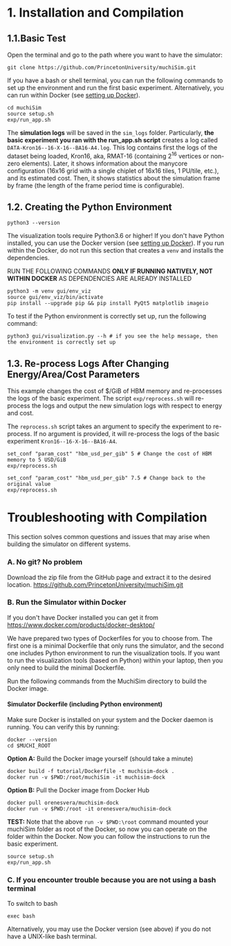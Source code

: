 

# 1. Installation and Compilation

## 1.1.Basic Test

Open the terminal and go to the path where you want to have the simulator:

    git clone https://github.com/PrincetonUniversity/muchiSim.git

If you have a bash or shell terminal, you can run the following commands to set up the environment and run the first basic experiment. Alternatively, you can run within Docker (see [setting up Docker](#b-run-the-simulator-within-docker)).

    cd muchiSim
    source setup.sh
    exp/run_app.sh

The **simulation logs** will be saved in the `sim_logs` folder. Particularly, **the basic experiment you ran with the run_app.sh script** creates a log called `DATA-Kron16--16-X-16--BA16-A4.log`. This log contains first the logs of the dataset being loaded, Kron16, aka, RMAT-16 (containing $2^{16}$ vertices or non-zero elements). Later, it shows information about the manycore configuration (16x16 grid with a single chiplet of 16x16 tiles, 1 PU/tile, etc.), and its estimated cost. Then, it shows statistics about the simulation frame by frame (the length of the frame period time is configurable).


## 1.2. Creating the Python Environment

    python3 --version

The visualization tools require Python3.6 or higher! If you don't have Python installed, you can use the Docker version (see [setting up Docker](#b-run-the-simulator-within-docker)). If you run within the Docker, do not run this section that creates a `venv` and installs the dependencies.

RUN THE FOLLOWING COMMANDS **ONLY IF RUNNING NATIVELY, NOT WITHIN DOCKER** AS DEPENDENCIES ARE ALREADY INSTALLED
    
    python3 -m venv gui/env_viz             
    source gui/env_viz/bin/activate
    pip install --upgrade pip && pip install PyQt5 matplotlib imageio

To test if the Python environment is correctly set up, run the following command:

    python3 gui/visualization.py --h # if you see the help message, then the environment is correctly set up
    

## 1.3. Re-process Logs After Changing Energy/Area/Cost Parameters

This example changes the cost of $/GiB of HBM memory and re-processes the logs of the basic experiment. The script `exp/reprocess.sh` will re-process the logs and output the new simulation logs with respect to energy and cost. 

The `reprocess.sh` script takes an argument to specify the experiment to re-process. If no argument is provided, it will re-process the logs of the basic experiment `Kron16--16-X-16--BA16-A4`.

    set_conf "param_cost" "hbm_usd_per_gib" 5 # Change the cost of HBM memory to 5 USD/GiB
    exp/reprocess.sh

    set_conf "param_cost" "hbm_usd_per_gib" 7.5 # Change back to the original value
    exp/reprocess.sh


# Troubleshooting with Compilation

This section solves common questions and issues that may arise when building the simulator on different systems.


### A. No git? No problem

Download the zip file from the GitHub page and extract it to the desired location. https://github.com/PrincetonUniversity/muchiSim.git


### B. Run the Simulator within Docker

If you don't have Docker installed you can get it from https://www.docker.com/products/docker-desktop/

We have prepared two types of Dockerfiles for you to choose from. The first one is a minimal Dockerfile that only runs the simulator, and the second one includes Python environment to run the visualization tools. If you want to run the visualization tools (based on Python) within your laptop, then you only need to build the minimal Dockerfile.

Run the following commands from the MuchiSim directory to build the Docker image. 

#### Simulator Dockerfile (including Python environment)

Make sure Docker is installed on your system and the Docker daemon is running. You can verify this by running:

    docker --version
    cd $MUCHI_ROOT

**Option A:** Build the Docker image yourself (should take a minute)

    docker build -f tutorial/Dockerfile -t muchisim-dock .
    docker run -v $PWD:/root/muchiSim -it muchisim-dock

**Option B:** Pull the Docker image from Docker Hub

    docker pull orenesvera/muchisim-dock
    docker run -v $PWD:/root -it orenesvera/muchisim-dock
    
**TEST:** Note that the above `run -v $PWD:\root` command mounted your muchiSim folder as root of the Docker, so now you can operate on the folder within the Docker. Now you can follow the instructions to run the basic experiment.
    
    source setup.sh
    exp/run_app.sh


### C. If you encounter trouble because you are not using a bash terminal

To switch to bash

    exec bash

Alternatively, you may use the Docker version (see above) if you do not have a UNIX-like bash terminal.